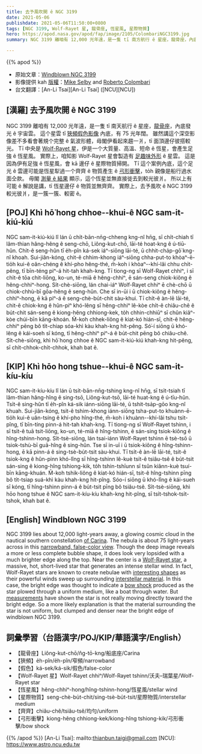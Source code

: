 ```yaml
---
title: 去予風吹開 ê NGC 3199
date: 2021-05-06
publishdate: 2021-05-06T11:50:00+0800
tags: [NGC 3199, Wolf-Rayet 星, 龍骨座, 恆星風, 星際物質]
hero: https://apod.nasa.gov/apod/fap/image/2105/ColombariNGC3199.jpg
summary: NGC 3199 離咱有 12,000 光年遠，是一隻 tī 南方航行 ê 星座，龍骨座，內底發光 ê 宇宙雲。這个星雲 tī 狹頻假色影像內底，有 75 光年闊。

---
```


{{% apod %}}

- 原始文章：[Windblown NGC 3199](https://apod.nasa.gov/apod/ap210506.html)
- 影像提供 kah [版權][copyright]：[Mike Selby](https://www.facebook.com/masterdarksastro/) and [Roberto Colombari](https://www.facebook.com/roberto.colombari)
- 台文翻譯：[An-Li Tsai][An-Li Tsai] ([NCU][NCU])

## [漢羅] 去予風吹開 ê NGC 3199

NGC 3199 離咱有 12,000 光年遠，是一隻 tī 南天航行 ê 星座，[龍骨座][of Carina]，內底發光 ê 宇宙雲。
這个星雲 tī [狹頻假色影像][narrowband, false-color view] 內底，有 75 光年闊。
雖然講這个深空影像差不多看會著規个完整 ê 氣波形體，毋閣伊看起來趨一爿，tī 面頂邊仔彼搭較光。
Tī 中央是 [Wolf-Rayet 星][Wolf-Rayet star]，伊是一个大質量、高溫、短命 ê 恆星，會產生足強 ê 恆星風。
實際上，咱知影 Wolf-Rayet 星會製造有 [足趣味外形][interesting shapes] ê 星雲。
這是因為伊有足強 ê 恆星風，會 kā 邊仔 ê 星際物質掃開。
Tī 這个案例內底，這个足光 ê 雲邊可能是恆星犁過一个齊齊 ê 物質產生 ê [弓形衝擊][bow shock]，to̍h 親像是船行過水面仝款。
毋閣 [測量 ê 結果][measurements] 顯示，這个恆星並無直接徙去到較光彼爿。
所以上有可能 ê 解說是講，tī 恆星邊仔 ê 物質並無齊齊。
實際上，去予風吹 ê NGC 3199 較光彼爿，是一簇一簇、較密 ê。



## [POJ] Khì hō͘ hong chhoe--khui-ê NGC sam-it-kiú-kiú

NGC sam-it-kiú-kiú lî lán ū chi̍t-bān-nn̄g-chheng kng-nî hn̄g, sī chi̍t-chiah tī lâm-thian hâng-hêng ê seng-chō, Liông-kut-chō, lāi-té hoat-kng ê ú-tiū-hûn.
Chi̍t-ê seng-hûn tī e̍h-pîn ká-sek iáⁿ-siōng lāi-té, ū chhit-cha̍p-gō͘ kng-nî khoah.
Sui-jiân-kóng, chit-ê chhim-khong iáⁿ-siōng chha-put-to khòaⁿ-ē-tio̍h kui-ê oân-chéng ê khí-pho hêng-thé, m̄-koh i khòaⁿ--khí-lâi chhu chi̍t-pêng, tī bīn-téng piⁿ-á hit-tah khah-kng.
Tī tiong-ng sī Wolf-Rayet chhiⁿ, i sī chi̍t-ê tōa chit-liōng, ko-un, té-miā ê hêng-chhiⁿ, ē sán-seng chiok-kiông ê hêng-chhiⁿ-hong.
Si̍t-chè-siōng, lán chai-iáⁿ Wolf-Rayet chhiⁿ ē chè-chō ū chiok-chhù-bī gōa-hêng ê seng-hûn.
Che sī in-ūi i ū chiok-kiông ê hêng-chhiⁿ-hong, ē kā piⁿ-á ê seng-chè-bu̍t-chit sàu-khui.
Tī chi̍t-ê àn-lē lāi-té, chit-ê chiok-kng ê hûn-piⁿ khó-lêng sī hêng-chhiⁿ lê-kòe chi̍t-ê chiâu-chê ê bu̍t-chit sán-seng ê kiong-hêng chhiong-kek, to̍h chhin-chhiūⁿ sī chûn kiâⁿ-kòe chúi-bīn kāng-khoán.
M̄-koh chhek-liông ê kiat-kó hián-sī, chit-ê hêng-chhiⁿ pēng bô ti̍t-chiap sóa-khì kàu khah-kng hit-pêng.
Só͘-í siōng ū khó-lêng ê kái-soeh sī kóng, tī hêng-chhiⁿ piⁿ-á ê bu̍t-chit pēng bô chiâu-chê.
Si̍t-chè-siōng, khì hō͘ hong chhoe ê NGC sam-it-kiú-kiú khah-kng hit-pêng, sī chi̍t-chhok-chi̍t-chhok, khah bat ê.



## [KIP] Khì hōo hong tshue--khui-ê NGC sam-it-kíu-kíu

NGC sam-it-kíu-kíu lî lán ū tsi̍t-bān-nn̄g-tshing kng-nî hn̄g, sī tsi̍t-tsiah tī lâm-thian hâng-hîng ê sing-tsō, Liông-kut-tsō, lāi-té huat-kng ê ú-tīu-hûn.
Tsi̍t-ê sing-hûn tī e̍h-pîn ká-sik iánn-siōng lāi-té, ū tshit-tsa̍p-gōo kng-nî khuah.
Sui-jiân-kóng, tsit-ê tshim-khong iánn-siōng tsha-put-to khuànn-ē-tio̍h kui-ê uân-tsíng ê khí-pho hîng-thé, m̄-koh i khuànn--khí-lâi tshu tsi̍t-pîng, tī bīn-tíng pinn-á hit-tah khah-kng.
Tī tiong-ng sī Wolf-Rayet tshinn, i sī tsi̍t-ê tuā tsit-liōng, ko-un, té-miā ê hîng-tshinn, ē sán-sing tsiok-kiông ê hîng-tshinn-hong.
Si̍t-tsè-siōng, lán tsai-iánn Wolf-Rayet tshinn ē tsè-tsō ū tsiok-tshù-bī guā-hîng ê sing-hûn.
Tse sī in-uī i ū tsiok-kiông ê hîng-tshinn-hong, ē kā pinn-á ê sing-tsè-bu̍t-tsit sàu-khui.
Tī tsi̍t-ê àn-lē lāi-té, tsit-ê tsiok-kng ê hûn-pinn khó-lîng sī hîng-tshinn lê-kuè tsi̍t-ê tsiâu-tsê ê bu̍t-tsit sán-sing ê kiong-hîng tshiong-kik, to̍h tshin-tshīunn sī tsûn kiânn-kuè tsuí-bīn kāng-khuán.
M̄-koh tshik-liông ê kiat-kó hián-sī, tsit-ê hîng-tshinn pīng bô ti̍t-tsiap suá-khì kàu khah-kng hit-pîng.
Sóo-í siōng ū khó-lîng ê kái-sueh sī kóng, tī hîng-tshinn pinn-á ê bu̍t-tsit pīng bô tsiâu-tsê.
Si̍t-tsè-siōng, khì hōo hong tshue ê NGC sam-it-kíu-kíu khah-kng hit-pîng, sī tsi̍t-tshok-tsi̍t-tshok, khah bat ê.



## [English] Windblown NGC 3199

NGC 3199 lies about 12,000 light-years away, a glowing cosmic cloud in the nautical southern constellation [of Carina][of Carina]. The nebula is about 75 light-years across in this [narrowband, false-color view][narrowband, false-color view]. Though the deep image reveals a more or less complete bubble shape, it does look very lopsided with a much brighter edge along the top. Near the center is a [Wolf-Rayet star][Wolf-Rayet star], a massive, hot, short-lived star that generates an intense stellar wind. In fact, Wolf-Rayet stars are known to create nebulae with [interesting shapes][interesting shapes] as their powerful winds sweep up surrounding [interstellar material][interstellar material]. In this case, the bright edge was thought to indicate a [bow shock][bow shock] produced as the star plowed through a uniform medium, like a boat through water. But [measurements][measurements] have shown the star is not really moving directly toward the bright edge. So a more likely explanation is that the material surrounding the star is not uniform, but clumped and denser near the bright edge of windblown NGC 3199.

## 詞彙學習（台語漢字/POJ/KIP/華語漢字/English）

- 【龍骨座】Liông-kut-chō/n̂g-tō-kng/船底座/Carina
- 【狹頻】e̍h-pîn/e̍h-pîn/窄頻/narrowband
- 【假色】ká-sek/ká-sik/假色/false-color
- 【Wolf-Rayet 星】Wolf-Rayet chhiⁿ/Wolf-Rayet tshinn/沃夫–瑞葉星/Wolf-Rayet star
- 【恆星風】hêng-chhiⁿ-hong/hîng-tshinn-hong/恆星風/stellar wind
- 【星際物質】seng-chè-bu̍t-chit/sing-tsè-bu̍t-tsit/星際物質/interstellar medium
- 【齊齊】chiâu-chê/tsiâu-tsê/均勻/uniform
- 【弓形衝擊】kiong-hêng chhiong-kek/kiong-hîng tshiong-kik/弓形衝擊/bow shock


{{% /apod %}}
[An-Li Tsai]: mailto:thianbun.taigi@gmail.com
[NCU]: https://www.astro.ncu.edu.tw

[copyright]: https://apod.nasa.gov/apod/fap/lib/about_apod.html#srapply


[of Carina]:http://www.hawastsoc.org/deepsky/car/index.html
[narrowband, false-color view]:https://www.astrobin.com/vq5ztr/
[Wolf-Rayet star]:https://astrobiology.nasa.gov/news/a-wolf-rayet-bubble-and-the-early-solar-system/
[interesting shapes]:https://apod.nasa.gov/apod/ap200612.html
[interstellar material]:http://www-ssg.sr.unh.edu/ism/what1.html
[bow shock]:https://apod.nasa.gov/apod/ap200202.html
[measurements]:https://ui.adsabs.harvard.edu/abs/2001ApJ...563..875M/abstract
